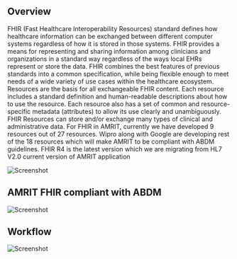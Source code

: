 ## Overview

FHIR (Fast Healthcare Interoperability Resources) standard defines how healthcare information can be exchanged between different computer systems regardless of how it is stored in those systems. FHIR provides a means for representing and sharing information among clinicians and organizations in a standard way regardless of the ways local EHRs represent or store the data. FHIR combines the best features of previous standards into a common specification, while being flexible enough to meet needs of a wide variety of use cases within the healthcare ecosystem.
Resources are the basis for all exchangeable FHIR content. Each resource includes a standard definition and human-readable descriptions about how to use the resource. Each resource also has a set of common and resource-specific metadata (attributes) to allow its use clearly and unambiguously. FHIR Resources can store and/or exchange many types of clinical and administrative data.
For FHIR in AMRIT, currently we have developed 9 resources out of 27 resources. Wipro along with Google are developing rest of the 18 resources which will make AMRIT to be compliant with ABDM guidelines.
FHIR R4 is the latest version which we are migrating from HL7 V2.0 current version of AMRIT application

![Screenshot](/module-guides/img/fhir-overview.png)

## AMRIT FHIR compliant with ABDM

![Screenshot](/module-guides/img/fhir-abdm-compliance.png)

## Workflow
![Screenshot](/module-guides/img/fhir-workflow.png)
